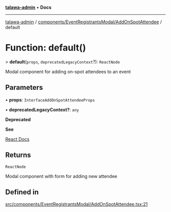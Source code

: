 [**talawa-admin**](../../../../README.md) • **Docs**

***

[talawa-admin](../../../../modules.md) / [components/EventRegistrantsModal/AddOnSpotAttendee](../README.md) / default

# Function: default()

\> **default**(`props`, `deprecatedLegacyContext`?): `ReactNode`

Modal component for adding on-spot attendees to an event

## Parameters

• **props**: `InterfaceAddOnSpotAttendeeProps`

• **deprecatedLegacyContext?**: `any`

**Deprecated**

**See**

[React Docs](https://legacy.reactjs.org/docs/legacy-context.html#referencing-context-in-lifecycle-methods)

## Returns

`ReactNode`

Modal component with form for adding new attendee

## Defined in

[src/components/EventRegistrantsModal/AddOnSpotAttendee.tsx:21](https://github.com/PalisadoesFoundation/talawa-admin/blob/4bef0939e3fab4672bfd3599312195b8557e01a3/src/components/EventRegistrantsModal/AddOnSpotAttendee.tsx#L21)
